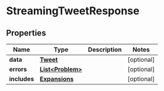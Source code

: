 

# StreamingTweetResponse


## Properties

| Name | Type | Description | Notes |
|------------ | ------------- | ------------- | -------------|
|**data** | [**Tweet**](Tweet.md) |  |  [optional] |
|**errors** | [**List&lt;Problem&gt;**](Problem.md) |  |  [optional] |
|**includes** | [**Expansions**](Expansions.md) |  |  [optional] |



